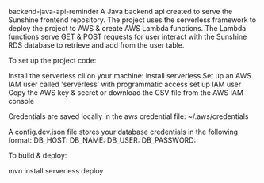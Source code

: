 backend-java-api-reminder
A Java backend api created to serve the Sunshine frontend repository. 
The project uses the serverless framework to deploy the project to AWS & create AWS Lambda functions. 
The Lambda functions serve GET & POST requests for user interact with the Sunshine RDS database to retrieve and add from the user table.

To set up the project code:

Install the serverless cli on your machine: install serverless
Set up an AWS IAM user called 'serverless' with programmatic access set up IAM user
Copy the AWS key & secret or download the CSV file from the AWS IAM console

Credentials are saved locally in the aws credential file: ~/.aws/credentials

A config.dev.json file stores your database credentials in the following format: 
DB_HOST: <hostname> 
DB_NAME: <databasename> 
DB_USER: <database username> 
DB_PASSWORD: <database password>

To build & deploy:

mvn install
serverless deploy